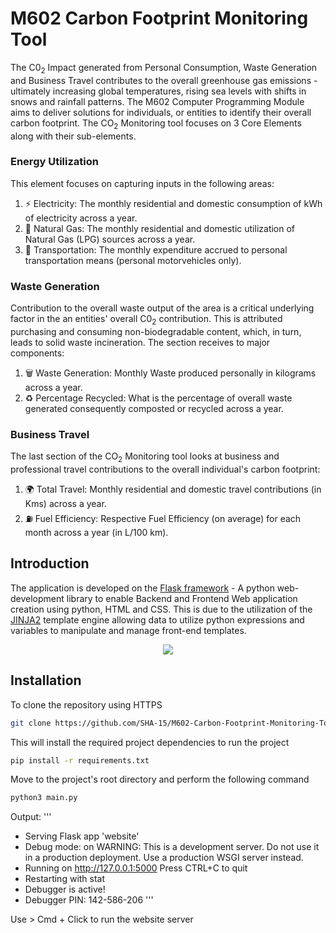 # M602 Carbon Footprint Monitoring Tool

The C0<sub>2</sub> Impact generated from Personal Consumption, Waste Generation and Business Travel contributes to the overall greenhouse gas emissions - ultimately increasing global temperatures, rising sea levels with shifts in snows and rainfall patterns. The M602 Computer Programming Module aims to deliver solutions for individuals, or entities to identify their overall carbon footprint.
The CO<sub>2</sub> Monitoring tool focuses on 3 Core Elements along with their sub-elements.

### Energy Utilization
This element focuses on capturing inputs in the following areas:
1. ⚡ Electricity: The monthly residential and domestic consumption of kWh of electricity across a year.
2. 💨 Natural Gas: The monthly residential and domestic utilization of Natural Gas (LPG) sources across a year.
3. 🚗 Transportation: The monthly expenditure accrued to personal transportation means (personal motorvehicles only).

### Waste Generation
Contribution to the overall waste output of the area is a critical underlying factor in the an entities' overall C0<sub>2</sub> contribution. This is attributed purchasing and consuming non-biodegradable content, which, in turn, leads to solid waste incineration. The section receives to major components:
1. 🗑️ Waste Generation: Monthly Waste produced personally in kilograms across a year.
2. ♻️ Percentage Recycled: What is the percentage of overall waste generated consequently composted or recycled across a year.

### Business Travel
The last section of the CO<sub>2</sub> Monitoring tool looks at business and professional travel contributions to the overall individual's carbon footprint:
1. 🌍 Total Travel: Monthly residential and domestic travel contributions (in Kms) across a year.
2. ⛽ Fuel Efficiency: Respective Fuel Efficiency (on average) for each month across a year (in L/100 km).

## Introduction

The application is developed on the [Flask framework](https://flask.palletsprojects.com/en/3.0.x/) - A python web-development library to enable Backend and Frontend Web application creation using python, HTML and CSS. This is due to the utilization of the [JINJA2](https://jinja.palletsprojects.com/en/2.11.x/templates/) template engine allowing data to utilize python expressions and variables to manipulate and manage front-end templates.

<p align="center">
  <img src="https://github.com/SHA-15/M602-Carbon-Footprint-Monitoring-Tool/blob/main/readme_content/ScreenRecording2024-03-22at16.08.56-ezgif.com-video-to-gif-converter.gif">
</p>

## Installation
To clone the repository using HTTPS

```bash
git clone https://github.com/SHA-15/M602-Carbon-Footprint-Monitoring-Tool.git
```

This will install the required project dependencies to run the project

```bash
pip install -r requirements.txt
```

Move to the project's root directory and perform the following command

```python
python3 main.py
```

Output:
'''
 * Serving Flask app 'website'
 * Debug mode: on
WARNING: This is a development server. Do not use it in a production deployment. Use a production WSGI server instead.
 * Running on http://127.0.0.1:5000
Press CTRL+C to quit
 * Restarting with stat
 * Debugger is active!
 * Debugger PIN: 142-586-206
'''

Use > Cmd + Click to run the website server
















